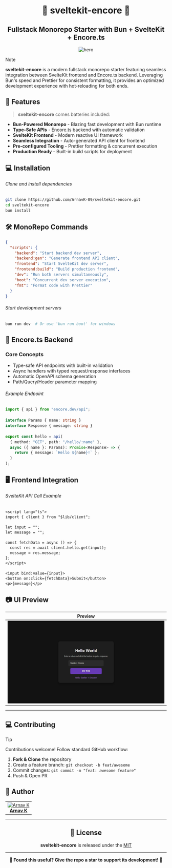 <h1 align="center">🥪 sveltekit-encore 🥪</h1>
<h2 align="center">Fullstack Monorepo Starter with Bun + SvelteKit + Encore.ts</h2>

<p align="center">
<img alt="hero" width="450" src="https://emoji-route.deno.dev/svg/🥪" />
</p>

> [!NOTE]
>
> **sveltekit-encore** is a modern fullstack monorepo starter featuring seamless integration between SvelteKit frontend and Encore.ts backend. Leveraging Bun's speed and Prettier for consistent formatting, it provides an optimized development experience with hot-reloading for both ends.

## 🌟 Features

> **sveltekit-encore** comes batteries included:

- **Bun-Powered Monorepo** - Blazing fast development with Bun runtime
- **Type-Safe APIs** - Encore.ts backend with automatic validation
- **SvelteKit Frontend** - Modern reactive UI framework
- **Seamless Integration** - Auto-generated API client for frontend
- **Pre-configured Tooling** - Prettier formatting & concurrent execution
- **Production Ready** - Built-in build scripts for deployment

## 💻 Installation

###### Clone and install dependencies

```bash
git clone https://github.com/ArnavK-09/sveltekit-encore.git
cd sveltekit-encore
bun install
```

## 🛠️ MonoRepo Commands

```json
{
  "scripts": {
    "backend": "Start backend dev server",
    "backend:gen": "Generate frontend API client",
    "frontend": "Start SvelteKit dev server",
    "frontend:build": "Build production frontend",
    "dev": "Run both servers simultaneously",
    "boot": "Concurrent dev server execution",
    "fmt": "Format code with Prettier"
  }
}
```

###### Start development servers
```bash
bun run dev  # Or use 'bun run boot' for windows
```

## 🧠 Encore.ts Backend

### Core Concepts
- Type-safe API endpoints with built-in validation
- Async handlers with typed request/response interfaces
- Automatic OpenAPI schema generation
- Path/Query/Header parameter mapping

###### Example Endpoint
```typescript
import { api } from "encore.dev/api";

interface Params { name: string }
interface Response { message: string }

export const hello = api(
  { method: "GET", path: "/hello/:name" },
  async ({ name }: Params): Promise<Response> => {
    return { message: `Hello ${name}!` };
  }
);
```

## 🖥️ Frontend Integration

###### SvelteKit API Call Example
```svelte
<script lang="ts">
import { client } from "$lib/client";

let input = "";
let message = "";

const fetchData = async () => {
  const res = await client.hello.get(input);
  message = res.message;
};
</script>

<input bind:value={input}>
<button on:click={fetchData}>Submit</button>
<p>{message}</p>
```

## 📷 UI Preview

| Preview |
|------------------|
| ![UI Preview](assets/screenshot.png) |

---

## 💻 Contributing

> [!TIP]
> Contributions welcome! Follow standard GitHub workflow:

1. **Fork & Clone** the repository
2. Create a feature branch: `git checkout -b feat/awesome`
3. Commit changes: `git commit -m "feat: awesome feature"`
4. Push & Open PR

## 👤 Author

<table>
<tbody>
<tr>
<td align="center"><a href="https://github.com/ArnavK-09">
<img src="https://github.com/ArnavK-09.png" width="130" alt="Arnav K">
<br/><b>Arnav K</b></a></td>
</tr>
</tbody>
</table>

---

<h2 align="center">📄 License</h2>

<p align="center">
<strong>sveltekit-encore</strong> is released under the <a href="./LICENSE">MIT</a>
</p>

---

<p align="center">
<strong>🌟 Found this useful? Give the repo a star to support its development! 🌟</strong>
</p>
